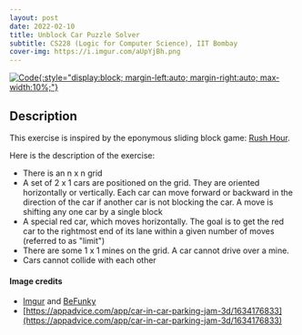 ```yaml
---
layout: post
date: 2022-02-10
title: Unblock Car Puzzle Solver
subtitle: CS228 (Logic for Computer Science), IIT Bombay
cover-img: https://i.imgur.com/aUpYjBh.png
---
```


[![Code](https://i.imgur.com/AtIPmkl.png){:style="display:block; margin-left:auto; margin-right:auto; max-width:10%;"}](https://github.com/sarthakmittal92/unblock-car)

## Description
This exercise is inspired by the eponymous sliding block game: [Rush Hour](https://en.wikipedia.org/wiki/Rush_Hour_(puzzle)).

Here is the description of the exercise:
- There is an n x n grid
- A set of 2 x 1 cars are positioned on the grid. They are
oriented horizontally or vertically. Each car can move
forward or backward in the direction of the car if another
car is not blocking the car. A move is shifting any one car
by a single block
- A special red car, which moves horizontally. The goal is
to get the red car to the rightmost end of its lane within
a given number of moves (referred to as "limit")
- There are some 1 x 1 mines on the grid. A car cannot drive over a mine.
- Cars cannot collide with each other

#### Image credits
- [Imgur](https://imgur.com/) and [BeFunky](https://www.befunky.com/dashboard/)
- [https://appadvice.com/app/car-in-car-parking-jam-3d/1634176833](https://appadvice.com/app/car-in-car-parking-jam-3d/1634176833)